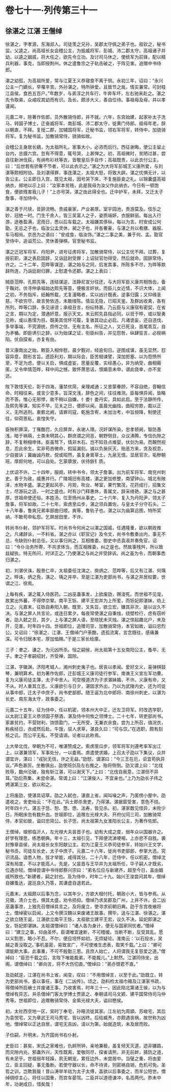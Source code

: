 # 卷七十一·列传第三十一

## 徐湛之 江湛 王僧绰

徐湛之，字孝源，东海郯人。司徒羡之兄孙，吴郡太守佩之弟子也。祖钦之，秘书监。父逵之，尚高祖长女会稽公主，为振威将军、彭城、沛二郡太守。高祖诸子并幼，以逵之姻戚，将大任之，欲先令立功。及讨司马休之，使统军为前锋，配以精兵利器，事克，当即授荆州。休之遣鲁宗之子轨击破之，于阵见害。追赠中书侍郎。

湛之幼孤，为高祖所爱，常与江夏王义恭寝食不离于侧。永初三年，诏曰：“永兴公主一门嫡长，早罹辛苦。外孙湛之，特所钟爱。且致节之胤，情实兼常。可封枝江县侯，食邑五百户。”年数岁，与弟淳之共车行，牛奔车坏，左右驰来赴之。湛之先令取弟，众咸叹其幼而有识。及长，颇涉大义，善自位待。事祖母及母，并以孝谨闻。

元嘉二年，除著作佐郎，员外散骑侍郎，并不就。六年，东宫始建，起家补太子洗马，转国子博士，迁奋威将军、南彭城、沛二郡太守，徙黄门侍郎。祖母年老，辞以朝直，不拜。复授二郡，加辅国将军，迁秘书监，领右军将军，转侍中，加骁骑将军。复为秘书监，加散骑常侍，骁骑如故。

会稽公主身居长嫡，为太祖所礼，家事大小，必咨而后行。西征谢晦，使公主留止台内，总摄六宫。忽有不得意，辄号哭，上甚惮之。初，高祖微时，贫陋过甚，尝自往新洲伐荻，有纳布衫袄等衣，皆敬皇后手自作；高祖既贵，以此衣付公主，曰：“后世若有骄奢不节者，可以此衣示之。”湛之为大将军彭城王义康所爱，与刘湛等颇相附协。及刘湛得罪，事连湛之，太祖大怒，将致大辟。湛之忧惧无计，以告公主。公主即日入宫，既见太祖，因号哭下床，不复施臣妾之礼。以锦囊盛高祖纳衣，掷地以示上曰：“汝家本贫贱，此是我母为汝父作此纳衣。今日有一顿饱食，便欲残害我儿子！”上亦号哭，湛之由此得全也。迁中护军，未拜，又迁太子詹事，寻加侍中。

湛之善于尺牍，音辞流畅。贵戚豪家，产业甚厚。室宇园池，贵游莫及。伎乐之妙，冠绝一时。门生千余人，皆三吴富人之子，姿质端妍，衣服鲜丽。每出入行游，途巷盈满，泥雨日，悉以后车载之。太祖嫌其侈纵，每以为言。时安成公何勖，无忌之子也，临汝公孟灵休，昶之子也，并各奢豪，与湛之共以肴膳、器服、车马相尚。京邑为之语曰：“安成食，临汝饰。”湛之二事之美，兼于何、孟。勖官至侍中，追谥荒公。灵休善弹棋，官至秘书监。

湛之迁冠军将军、丹阳尹，进号征虏将军，加散骑常侍，以公主忧不拜。过葬，复授前职，湛之表启固辞，又诣廷尉受罪；上诏狱官勿得受，然后就命。固辞常侍，许之。二十二年，范晔等谋逆，湛之始与之同，后发其事，所陈多不尽，为晔等款辞所连，乃诣廷尉归罪，上慰遣令还郡。湛之上表曰：

贼臣范晔、孔熙先等，连结谋逆，法静尼宣分往还，与大将军臣义康共相唇齿，备于鞠对。伏寻仲承祖始达熙先等意，便极言奸状。而臣儿女近情，不识大体，上闻之初，不务指斥，纸翰所载，尤复漫略者，实以凶计既表，逆事归露；又仰缘圣慈，不欲穷尽，故言势依违，未敢缕陈。情旨无隐，已昭天鉴。及群凶收禽，各有所列，晔等口辞，多见诬谤；承祖丑言，纷纭特甚。乃云臣与义康宿有密契，在省之言，期以为定，潜通奸意，报示天文。末云熙先县指必同，以诳于晔，或以智勇见称，或以愚懦为目。既美其信怀可履，复骇其动止必启。凡诸诡妄，还自违伐，多举事端，不究源统，赍传之信，无有主名，所征之人，又已死没，首尾乖互，自为矛楯。即臣诱引之辞，以为始谋之证，衔臣纠告，并见怨咎，纵肆狂言，必规祸陷。伏自探省，亦复有由。

昔义康南出之始，敕臣入相伴慰，晨夕觐对，经逾旬日。逆图成谋，虽无显然，怼容异意，颇形言旨。遗臣利刃，期以际会，臣苦相谏譬，深加拒塞。以为怨愤所至，不足为虑，便以关启，惧成虚妄，思量反覆，实经愚心，非为纳受，曲相蔽匿。又令申情范晔，释中间之憾，致怀萧思话，恨婚意未申，谓此侥幸，亦不宣达。

陛下敦惜天伦，彰于四海，藩禁优简，亲理咸通；又昔蒙眷顾，不容自绝，音翰信命，时相往来。或言少意多，旨深文浅，辞色之间，往往难测。臣每惧异闻，皆略而不答。惟心无邪悖，故不稍以自嫌。忄娄忄娄丹实，具如此启。至于法静所传，及熙先等谋，知实不早，见关之日，便即以闻。虽晨光幽烛，曲昭穷款，裁以正义，无所逃刑。束骸北阙，请罪司寇，乾施含宥，未加治考，中旨频降，制使还往，仰荷恩私，哀惶失守。

臣殃积罪深，丁罹酷罚，久应屏弃，永谢人理。况奸谋所染，忠孝顿阙，智防愚浅，暗于祸萌，士类未明其心，群庶谓之同恶，朝野侧目，众议沸腾，专信仇隙之辞，不复稍相申体。臣虽驽下，情非木石。岂不知丑点难婴，伏剑为易。而靦然视息，忍此余生，实非苟吝微命，假延漏刻。诚以负戾灰灭，贻恶方来，贪及视息，少自披诉；冀幽诚丹款，傥或昭然，虽复身膏草土，九泉无恨。显居官次，垢秽朝班，厚颜何地，可以自处。乞蒙隳放，伏待鈇钅质。

上优诏不许。二十四年，服阕，转中书令，领太子詹事。出为前军将军、南兖州刺史。善于为政，威惠并行。广陵城旧有高楼，湛之更加修整，南望钟山。城北有陂泽，水物丰盛。湛之更起风亭、月观，吹台、琴室，果竹繁茂，花药成行，招集文士，尽游玩之适，一时之盛也。时有沙门释惠休，善属文，辞采绮艳，湛之与之甚厚。世祖命使还俗。本姓汤，位至扬州从事史。二十六年，复入为丹阳尹，领太子詹事，将军如故。二十七年，索虏至瓜步，湛之领兵置佐，与皇太子分守石头。二十八年春，鲁爽兄弟率部曲归顺，爽等，鲁轨子也。湛之以为庙算远图，特所奖纳，不敢苟申私怨。乞屏居田里，不许。

转尚书仆射，领护军将军。时尚书令何尚之以湛之国戚，任遇隆重，欲以朝政推之。凡诸辞诉，一不料省。湛之亦以《职官记》及令文，尚书令敷奏出内，事无不总，令缺则仆射总任。又以事归尚之，互相推委。御史中丞袁淑并奏免官，诏曰：“令仆治务所寄，不共求体当，而互相推委，纠之是也。然故事残舛，所以致兹疑执，特无所问，时详正之。”乃使湛之与尚之并受辞诉。尚之虽为令，而朝事悉归湛之。

初，刘湛伏诛，殷景仁卒，太祖委任沈演之、庾炳之、范晔等，后又有江湛、何瑀之。晔诛，炳之免，演之、瑀之并卒，至是江湛为吏部尚书，与湛之并居权要，世谓之江、徐焉。

上每有疾，湛之辄入侍医药。二凶巫蛊事发，上欲废劭，赐浚死。而世祖不见宠，故累出外蕃，不得停京辇。南平王铄、建平王宏并为上所爱，而铄妃即湛妹，劝上立之。元嘉末，征铄自寿阳入朝，既至，又失旨，欲立宏，嫌其非次，是以议久不决。与湛之屏人共言论，或连日累夕。每夜常使湛之自秉烛，绕壁检行，虑有窃听者。劭入弑之旦，其夕，上与湛之屏人语，至晓犹未灭烛。湛之惊起趣北户，未及开，见害。时年四十四。世祖即位，追赠司空，加散骑常侍，本官如故，谥曰忠烈公。又诏曰：“徐湛之、江湛、王僧绰门户荼酷，遗孤流寓，言念既往，感痛兼深。可令归居本宅，厚加恤赐。”于是三家长给廪。

三子：聿之、谦之，为元凶所杀。恒之嗣侯，尚太祖第十五女南阳公主，蚤卒，无子。聿之子孝嗣绍封，齐受禅，国除。

江湛，字徽渊，济阳考城人，湘州刺史夷子也。居丧以孝闻。爱好文义，喜弹棋鼓琴，兼明算术。初为著作佐郎，迁彭城王义康司徒行参军，南谯王义宣左军功曹。复为义康司徒主簿，太子中舍人。司空檀道济为子求湛妹婚，不许。义康有命，又不从。时人重其立志。义康欲引与日夕，湛固求外出，乃以为武陵内史，还为司徒从事中郎，迁太子中庶子，尚书吏部郎。随王诞为北中郎将、南徐州刺史，以湛为长史、南东海太守，政事委之。

元嘉二十五年，征为侍中，任以机密，领本州大中正，迁左卫将军。时改选学职，以太尉江夏王义恭领国子祭酒，湛及侍中何攸之领博士。二十七年，转吏部尚书。家甚贫约，不营财利，饷馈盈门，一无所受，无兼衣余食。尝为上所召，值浣衣，称疾经日，衣成然后赴。牛饿，驭人求草，湛良久曰：“可与饮。”在选职，颇有刻核之讥，而公平无私，不受请谒，论者以此称焉。

上大举北伐，举朝为不可，唯湛赞成之。索虏至瓜步，领军将军刘遵考率军出江上，以湛兼领军，军事处分，一以委焉。虏遣使求婚，上召太子劭以下集议，众并谓宜许，湛曰：“戎狄无信，许之无益。”劭怒，谓湛曰：“今三王在厄，讵宜苟执异议。”声色甚厉。坐散俱出，劭使班剑及左右推之，殆将侧倒。劭又谓上曰：“北伐败辱，数州沦破，独有斩江湛，可以谢天下。”上曰：“北伐自我意，江湛但不异耳。”劭后燕集，未尝命湛。常谓上曰：“江湛佞人，不宜亲也。”上乃为劭长子伟之娉湛第三女，欲以和之。

上将废劭，使湛具诏草。劭之入弑也，湛直上省，闻叫噪之声，乃匿傍小屋中。劭遣收之，舍吏绐云：“不在此。”兵士即杀舍吏，乃得湛。湛据窗受害，意色不挠。时年四十六。湛五子恁、恕、憼、愻、法寿，皆见杀。初，湛家数见怪异，未败少日，所眠床忽有数升血。世祖即位，追赠左光禄大夫、开府仪同三司，加散骑常侍，本官如故，谥曰忠简公。长子恁，尚太祖第九女淮阳长公主，为著作佐郎。

王僧绰，琅邪临沂人，左光禄大夫昙首子也。幼有大成之度，弱年众以国器许之。好学有理思，练悉朝典。年十三，太祖引见，下拜便流涕哽咽，上亦悲不自胜。袭封豫章县侯，尚太祖长女东阳献公主。初为江夏王义恭司徒参军，转始兴王文学，秘书丞，司徒左长史，太子中庶子。元嘉二十六年，徙尚书吏部郎，参掌大选。究识流品，谙悉人物，拔才举能，咸得其分。二十八年，迁侍中，任以机密。僧绰沈深有局度，不以才能高人。先是，父昙首与王华并为太祖所任，华子嗣人才既劣，位遇亦轻。僧绰尝谓中书侍郎蔡兴宗曰：“弟名位应与新建齐，超至今日，盖由姻戚所致也。”新建者，嗣之封也。及为侍中，时年二十九。始兴王浚尝问其年，僧绰自嫌蚤达，逡巡良久乃答，其谦虚自退若此。

元嘉末，太祖颇以后事为念，以其年少，方欲大相付托，朝政小大，皆与参焉。从兄徽，清介士也，惧其太盛，劝令损抑。僧绰乃求吴郡及广州，上并不许。会二凶巫蛊事泄，上独先召僧绰具言之。及将废立，使寻求前朝旧典。劭于东宫夜飨将士，僧绰密以启闻，上又令撰汉魏以来废诸王故事。撰毕，送与江湛、徐湛之。湛之欲立随王诞，江湛欲立南平王铄，太祖欲立建平王宏，议久不决。延妃即湛之女，铄妃即湛妹。太祖谓僧绰曰：“诸人各为身计，便无与国家同忧者。”僧绰曰：“建立之事，仰由圣怀。臣谓唯宜速断，不可稽缓。当断不断，反受其乱。愿以义割恩，略小不忍。不尔，便应坦怀如初，无烦疑论。淮南云：‘以石投水，吴越之善没取之。’事机虽密，易致宣广，不可使难生虑表，取笑千载。”上曰：“卿可谓能断大事。此事重，不可不殷勤三思。且庶人始亡，人将谓我无复慈爱之道。”僧绰曰：“臣恐千载之后，言陛下唯能裁弟，不能裁儿。”上默然。江湛同侍坐，出阁，谓僧绰曰：“卿向言，将不大伤切直。”僧绰曰：“弟亦恨君不直。”

及劭弑逆，江湛在尚书上省，闻变，叹曰：“不用僧绰言，以至于此。”劭既立，转为吏部尚书，委以事任，事在《二凶传》。顷之，劭料检太祖巾箱及江湛家书疏，得僧绰所启飨士并废诸王事，乃收害焉，时年三十一。因此陷北第诸王侯，以为与僧绰有异志，并杀僧绰门客太学博士贾匪之、奉朝请司马文颖、建平国常侍司马仲秀等。世祖即位，追赠散骑常侍、金紫光禄大夫，谥曰愍侯。

初，太社西空地一区，吴时丁奉宅，孙晧流徙其家。江左初为周顗、苏峻宅，其后为袁悦宅，又为章武王司马秀宅，皆以凶终。后给臧焘，亦颇遇丧祸，故世称为凶地。僧绰常以正达自居，谓宅无吉凶，请以为第。始就造筑，未及居而败。

子俭嗣，升明末，为齐国尚书右仆射。

史臣曰：甚矣，宋氏之家难也，仇衅所钟，亲地兼极，虽复倾天灭道，迹非嫌路，而灾隙内兆，邪蛊外兴，天性既离，爱敬同尽，探雀请熊，非无前衅，猜防之道，有未足乎。世祖弱年轻躁，夙无朝宠，累任边外，未尝居中。当璧之重，将由爱立，臣主回疑，事无蚤断。若使守器以长，命不待贤，则密祸自销，危机可免。圣哲之训，岂欺我哉！昔山涛举羊祜为太子太傅，盖欲以后事委之，而羊公短世。僧绰绸缪主心，将任以国重，而宫车晏驾。二臣并以道德谦冲，名高两代。胙未中年，功谢成日，惜矣哉！
